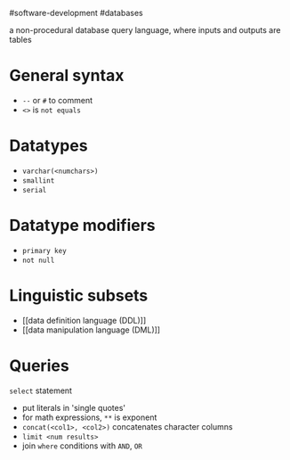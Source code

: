 
#software-development #databases

a non-procedural database query language, where inputs and outputs are tables

# General syntax
- `--` or `#` to comment 
- `<>` is `not equals`

# Datatypes
- `varchar(<numchars>)`
- `smallint`
- `serial`
# Datatype modifiers
- `primary key`
- `not null`
# Linguistic subsets
- [[data definition language (DDL)]]
- [[data manipulation language (DML)]] 

# Queries
`select` statement
- put literals in 'single quotes'
- for math expressions, `**` is exponent
- `concat(<col1>, <col2>)` concatenates character columns
- `limit <num results>`
- join `where` conditions with `AND`, `OR`
